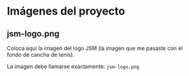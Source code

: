 # Imágenes del proyecto

## jsm-logo.png
Coloca aquí la imagen del logo JSM (la imagen que me pasaste con el fondo de cancha de tenis).

La imagen debe llamarse exactamente: `jsm-logo.png`
